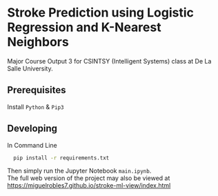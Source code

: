# Stroke Prediction using Logistic Regression and K-Nearest Neighbors

Major Course Output 3 for CSINTSY (Intelligent Systems) class at De La Salle University.

## **Prerequisites**

Install `Python` & `Pip3`

## **Developing**

In Command Line

```bash
  pip install -r requirements.txt
```

Then simply run the Jupyter Notebook `main.ipynb`.<br/>
The full web version of the project may also be viewed at https://miguelrobles7.github.io/stroke-ml-view/index.html
